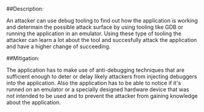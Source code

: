 ##Description:

An attacker can use debug tooling to find out how the application is working and determain the 
possible attack surface by using tooling like GDB or running the application in an emulator. 
Using these type of tooling the attacker can learn a lot about the tool and succesfully attack
the application and have a higher change of succeeding.

##Mitigation:

The application has to make use of anti-debugging techniques that are sufficient enough to 
deter or delay likely attackers from injecting debuggers into the application. Also the 
application has to be able to notice if it's runned on an emulator or a specially designed 
hardware device that was not intended to be used and to prevent the attacker from gaining 
knowledge about the application. 
